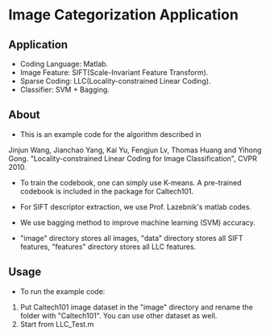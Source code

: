 Image Categorization Application
===
## Application
* Coding Language: Matlab.
* Image Feature: SIFT(Scale-Invariant Feature Transform).
* Sparse Coding: LLC(Locality-constrained Linear Coding).
* Classifier: SVM + Bagging.

## About
* This is an example code for the algorithm described in

Jinjun Wang, Jianchao Yang, Kai Yu, Fengjun Lv, Thomas Huang and Yihong Gong.
"Locality-constrained Linear Coding for Image Classification", CVPR 2010.

* To train the codebook, one can simply use K-means. A pre-trained codebook is included in the package for Caltech101.

* For SIFT descriptor extraction, we use Prof. Lazebnik's matlab codes.

* We use bagging method to improve machine learning (SVM) accuracy.

* "image" directory stores all images, "data" directory stores all SIFT features, "features" directory stores all LLC features.

## Usage
* To run the example code: 
1. Put Caltech101 image dataset in the "image" directory and rename the folder with "Caltech101". You can use other dataset as well.
2. Start from LLC_Test.m